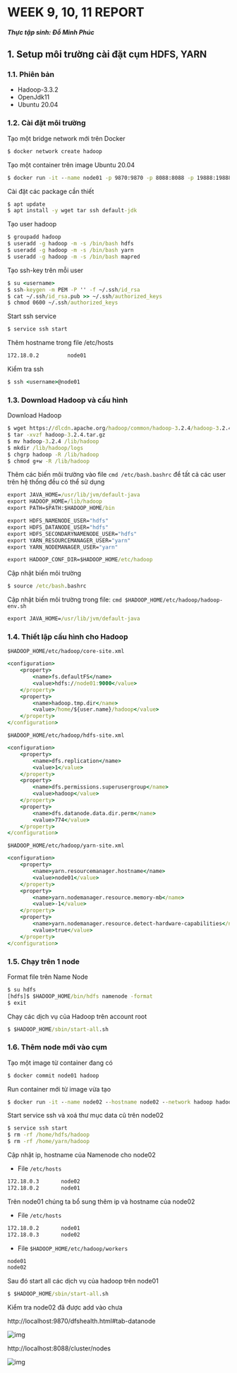 # WEEK 9, 10, 11 REPORT

##### Thực tập sinh: Đỗ Minh Phúc

## 1. Setup môi trường cài đặt cụm HDFS, YARN
### 1.1. Phiên bản
- Hadoop-3.3.2
- OpenJdk11
- Ubuntu 20.04
### 1.2. Cài đặt môi trường
Tạo một bridge network mới trên Docker
```cmd
$ docker network create hadoop
```
Tạo một container trên image Ubuntu 20.04
```cmd
$ docker run -it --name node01 -p 9870:9870 -p 8088:8088 -p 19888:19888 --hostname node01 --network hadoop ubuntu:20.04
```
Cài đặt các package cần thiết
```cmd
$ apt update
$ apt install -y wget tar ssh default-jdk
```
Tạo user hadoop
```cmd
$ groupadd hadoop
$ useradd -g hadoop -m -s /bin/bash hdfs
$ useradd -g hadoop -m -s /bin/bash yarn
$ useradd -g hadoop -m -s /bin/bash mapred
```
Tạo ssh-key trên mỗi user
```cmd
$ su <username>
$ ssh-keygen -m PEM -P '' -f ~/.ssh/id_rsa
$ cat ~/.ssh/id_rsa.pub >> ~/.ssh/authorized_keys
$ chmod 0600 ~/.ssh/authorized_keys
```
Start ssh service
```cmd
$ service ssh start
```
Thêm hostname trong file /etc/hosts
```cmd
172.18.0.2         node01
```
Kiểm tra ssh
```cmd
$ ssh <username>@node01
```
### 1.3. Download Hadoop và cấu hình
Download Hadoop
```cmd
$ wget https://dlcdn.apache.org/hadoop/common/hadoop-3.2.4/hadoop-3.2.4.tar.gz
$ tar -xvzf hadoop-3.2.4.tar.gz
$ mv hadoop-3.2.4 /lib/hadoop
$ mkdir /lib/hadoop/logs
$ chgrp hadoop -R /lib/hadoop
$ chmod g+w -R /lib/hadoop
```
Thêm các biến môi trường vào file ```cmd /etc/bash.bashrc``` để tất cả các user trên hệ thống đều có thể sử dụng
```cmd
export JAVA_HOME=/usr/lib/jvm/default-java
export HADOOP_HOME=/lib/hadoop
export PATH=$PATH:$HADOOP_HOME/bin

export HDFS_NAMENODE_USER="hdfs"
export HDFS_DATANODE_USER="hdfs"
export HDFS_SECONDARYNAMENODE_USER="hdfs"
export YARN_RESOURCEMANAGER_USER="yarn"
export YARN_NODEMANAGER_USER="yarn"

export HADOOP_CONF_DIR=$HADOOP_HOME/etc/hadoop
```
Cập nhật biến môi trường
```cmd
$ source /etc/bash.bashrc
```
Cập nhật biến môi trường trong file: ```cmd $HADOOP_HOME/etc/hadoop/hadoop-env.sh```
```cmd
export JAVA_HOME=/usr/lib/jvm/default-java
```
### 1.4. Thiết lập cấu hình cho Hadoop
```$HADOOP_HOME/etc/hadoop/core-site.xml```
```cmd
<configuration>
    <property>
        <name>fs.defaultFS</name>
        <value>hdfs://node01:9000</value>
    </property>
    <property>
        <name>hadoop.tmp.dir</name>
        <value>/home/${user.name}/hadoop</value>
    </property>
</configuration>
```
```$HADOOP_HOME/etc/hadoop/hdfs-site.xml```
```cmd
<configuration>
    <property>
        <name>dfs.replication</name>
        <value>1</value>
    </property>
    <property>
        <name>dfs.permissions.superusergroup</name>
        <value>hadoop</value>
    </property>
    <property>
        <name>dfs.datanode.data.dir.perm</name>
        <value>774</value>
    </property>
</configuration>
```
```$HADOOP_HOME/etc/hadoop/yarn-site.xml```
```cmd
<configuration>
    <property>
        <name>yarn.resourcemanager.hostname</name>
        <value>node01</value>
    </property>
    <property>
        <name>yarn.nodemanager.resource.memory-mb</name>
        <value>-1</value>
    </property>
    <property>
        <name>yarn.nodemanager.resource.detect-hardware-capabilities</name>
        <value>true</value>
    </property>
</configuration>
```
### 1.5. Chạy trên 1 node
Format file trên Name Node
```cmd
$ su hdfs
[hdfs]$ $HADOOP_HOME/bin/hdfs namenode -format
$ exit
```
Chạy các dịch vụ của Hadoop trên account root
```cmd
$ $HADOOP_HOME/sbin/start-all.sh
```
### 1.6. Thêm node mới vào cụm
Tạo một image từ container đang có
```cmd
$ docker commit node01 hadoop
```
Run container mới từ image vừa tạo
```cmd
$ docker run -it --name node02 --hostname node02 --network hadoop hadoop
```
Start service ssh và xoá thư mục data cũ trên node02
```cmd
$ service ssh start
$ rm -rf /home/hdfs/hadoop
$ rm -rf /home/yarn/hadoop
```
Cập nhật ip, hostname của Namenode cho node02
- File ```/etc/hosts```
```cmd
172.18.0.3       node02
172.18.0.2       node01
```
Trên node01 chúng ta bổ sung thêm ip và hostname của node02
- File ```/etc/hosts```
```cmd
172.18.0.2       node01
172.18.0.3       node02
```
- File ```$HADOOP_HOME/etc/hadoop/workers```
```cmd
node01
node02
```
Sau đó start all các dịch vụ của hadoop trên node01
```cmd
$ $HADOOP_HOME/sbin/start-all.sh
```
Kiểm tra node02 đã được add vào chưa

http://localhost:9870/dfshealth.html#tab-datanode

![img](https://imgur.com/9IIsljj)

http://localhost:8088/cluster/nodes

![img](https://imgur.com/gallery/9twHwkc)



